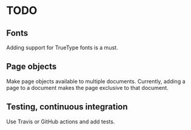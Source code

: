 # TODO

## Fonts

Adding support for TrueType fonts is a must.

## Page objects

Make page objects available to multiple documents. Currently, adding a page
to a document makes the page exclusive to that document.

## Testing, continuous integration

Use Travis or GitHub actions and add tests.
